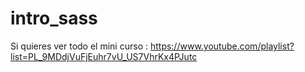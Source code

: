 # intro_sass
Si quieres ver todo el mini curso : https://www.youtube.com/playlist?list=PL_9MDdjVuFjEuhr7vU_US7VhrKx4PJutc
